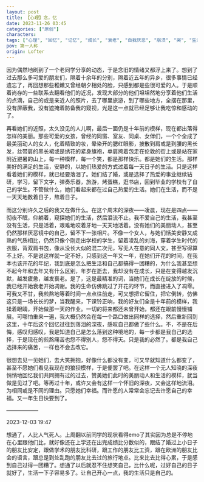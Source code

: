 ```yaml
---
layout: post
title: 【心理】念，忆
date: 2023-11-26 03:45
categories: ["原创"]
characters: 
tags: ["心理", "回忆", "记忆", "成长", "衰老", "自我厌恶", "崩溃", "哭", "生活"]
pov: 第一人称
origin: Lofter
---
```


因为偶然地刷到了一个老同学分享的动态，于是念旧的情绪又都浮上来了。想到了过去那么多可爱的朋友们，隔着十余年的分别，隔着近五年的异乡，很多事情已经遗忘了，再回想那些稚嫩又曾经朝夕相处的脸，只感到都是些很可爱的人。于是顺着尚存的一些联系去翻看他们的近况，发现大部分的他们坦坦然地分享着他们生活的点滴，自己的或是亲近人的照片，去了哪里旅游，到了哪些地方，全摆在那里，没有屏蔽我，没有遮掩着防备我的窥视，光是这一点就已经足够让我吃惊和感动的了。

再看她们的近照，太久没见的人儿啊，最后一面仍是十年前的模样，现在都出落得怎样的美丽。那些可爱的女孩，曾经的同窗、室友、同桌、女伴们，一个个全成了最美丽动人的女人，化着精致的妆，晕染开的腮红眼影，披散到肩或是到腰的黑长发，丝带肩的黑长裙或是绣花的紧身旗袍，单肩挎着包走在伦敦的街上或是站在家附近避暑的山上，每一种模样，每一个笑，都是那样快乐。都是她们的生活。那样美好的满足的生活，安静的，以她们热爱的方式过着每一天日子的生活。只是这样看着她们的模样，就已经要落泪了。她们结了婚，或是选择了热爱的事业继续钻研，学习，留下文字，弹奏乐器，旅游，烤蛋糕，逛书店，回到毕业的学校有了自己的学生。不管做什么，她们看起来都在过自己热爱的生活。她们在生活，而不是一天天地数着日子，熬着日子。

而这分别许久之后的我又在做什么。在这个周末的深夜——凌晨，现在是四点——彻夜不眠，仰躺着，窥探她们的生活，然后泪流不止。我不爱自己的生活，我甚至没有生活，只是活着，艰难地咬着牙地一天天地活着。没有她们的美丽动人，甚至仍然那样厌恶镜中的自己，留不下一张相片。不像一个女人，与她们恬美安静又成熟的气质相比，仍然只像个刚走出学校的学生，留着凌乱的刘海，穿着学生时代的衣服，背双肩书包，像从没长大似的混二次元，写无人在意的同人文，甚至写得算不上好。不是说这样就一定不好，只感到这一年又一年，在她们开花的时间，在我本也该开花的年纪，我到底是怎么把生活和自己都搞得一团糟的，为什么我甚至想不起今年和去年又有什么区别，年岁在逝去，我却没有在成长，只是在变得越发沉默，越发疲惫，越发衰老。是了，这是最精准的词，当她们在成长在绽放的时候，我已经开始衰老开始凋谢。我的生命仿佛跳过了开花的环节，而直接进入了凋零。可我又不甘，我煎熬地等着时间一点点往前走，可又想把它留住，把它倒转，仿佛这只是一场长长的梦，当我醒来，下课铃正响，我的好友们全是十年前的模样，我揉着眼睛，开始做那一天的作业。一切的将来都还未曾开始，都还在眼前慢慢铺展。可哪怕重来一遍，我大概仍然会在每一个路口做出同样的选择，然后重新回到这里，十年后这个回忆过往到落泪的深夜，感叹自己都做了些什么。不，不是在后悔，感叹归感叹，我是知道自己是怎么落到这种境地的，每一步都是我自己的选择，于是现在的煎熬痛苦也怨不得别人，怨不得天。只是我的必然了。都是我自己选择来的痛苦，一样也不会去改它。

很想去见一见她们，去大笑拥抱，好像什么都没有变，可又早就知道什么都变了，甚至不愿她们看见我现在的狼狈模样，于是便罢了吧。在这样一个无人知晓的深夜悄悄地回忆我们共同拥有过的过去，赞美她们此时的美丽动人和生活的模样，就当做是见过了吧。等再过十年，或许又会有这样一个怀旧的深夜，又会这样地流泪。为相同或是不同的理由。只愿她们幸福。而许愿的人常常会忘记去许愿自己的幸福。又一年生日快要到了。

——————

2023-12-03 19:47

想通了，人比人气死人。上周翻以前同学的现状看得emo了其实因为总是不停地在心里跟他们比，就好像还在上学还在出完成绩比分数似的，跟结了婚过上小日子的朋友比安定，跟做学术的朋友比科研，跟工作的朋友比工资，跟在欧洲的朋友比会的语言，跟总是到处乱跑的朋友比去过的旅行地点。比来比去比得心累，于是感到自己过得一团糟了。想通了以后就忍不住想笑自己，比什么呢，过好自己的日子就好了，生活一下子容易多了。让自己开心一点，我的生活只是自己的。
